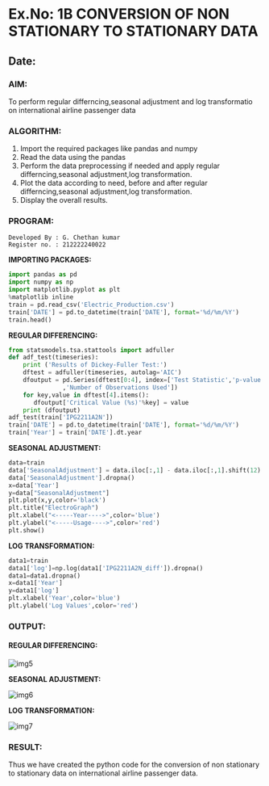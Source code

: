 # Ex.No: 1B                     CONVERSION OF NON STATIONARY TO STATIONARY DATA
## Date: 

### AIM:
To perform regular differncing,seasonal adjustment and log transformatio on international airline passenger data
### ALGORITHM:
1. Import the required packages like pandas and numpy
2. Read the data using the pandas
3. Perform the data preprocessing if needed and apply regular differncing,seasonal adjustment,log transformation.
4. Plot the data according to need, before and after regular differncing,seasonal adjustment,log transformation.
5. Display the overall results.
### PROGRAM:
```
Developed By : G. Chethan kumar
Register no. : 212222240022
```
<b>IMPORTING PACKAGES:</b>
```python
import pandas as pd
import numpy as np
import matplotlib.pyplot as plt
%matplotlib inline
train = pd.read_csv('Electric_Production.csv')
train['DATE'] = pd.to_datetime(train['DATE'], format='%d/%m/%Y')
train.head()
```
<b>REGULAR DIFFERENCING:</b>
```python
from statsmodels.tsa.stattools import adfuller
def adf_test(timeseries):
    print ('Results of Dickey-Fuller Test:')
    dftest = adfuller(timeseries, autolag='AIC')
    dfoutput = pd.Series(dftest[0:4], index=['Test Statistic','p-value','#Lags Used'
               ,'Number of Observations Used'])
    for key,value in dftest[4].items():
       dfoutput['Critical Value (%s)'%key] = value
    print (dfoutput)
adf_test(train['IPG2211A2N'])
train['DATE'] = pd.to_datetime(train['DATE'], format='%d/%m/%Y')
train['Year'] = train['DATE'].dt.year
```
<b>SEASONAL ADJUSTMENT:</b>
```python
data=train
data['SeasonalAdjustment'] = data.iloc[:,1] - data.iloc[:,1].shift(12)
data['SeasonalAdjustment'].dropna()
x=data['Year']
y=data["SeasonalAdjustment"]
plt.plot(x,y,color='black')
plt.title("ElectroGraph")
plt.xlabel("<-----Year---->",color='blue')
plt.ylabel("<-----Usage---->",color='red')
plt.show()
```
<b>LOG TRANSFORMATION:</b>
```python
data1=train
data1['log']=np.log(data1['IPG2211A2N_diff']).dropna()
data1=data1.dropna()
x=data1['Year']
y=data1['log']
plt.xlabel('Year',color='blue')
plt.ylabel('Log Values',color='red')
```
### OUTPUT:

#### REGULAR DIFFERENCING:

![img5](https://github.com/user-attachments/assets/dd85b521-bc77-4257-a39d-437970c72ea7)

<b>SEASONAL ADJUSTMENT:</b>

![img6](https://github.com/user-attachments/assets/61d074ad-f5db-4c1f-82fe-40d275bfaf81)


<b>LOG TRANSFORMATION:</b>

![img7](https://github.com/user-attachments/assets/d78e4497-0eaf-4b40-843c-69afafb7a304)


### RESULT:
Thus we have created the python code for the conversion of non stationary to stationary data on international airline passenger data.
